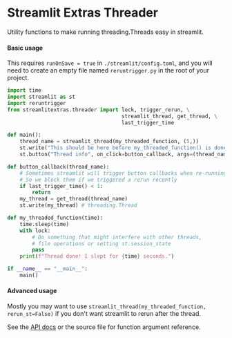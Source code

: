 # Streamlit Extras Threader

Utility functions to make running threading.Threads easy in streamlit.

#### Basic usage

This requires `runOnSave = true` in `./streamlit/config.toml`,
and you will need to create an empty file named `reruntrigger.py` in the root of your project.

```Python
import time
import streamlit as st
import reruntrigger
from streamlitextras.threader import lock, trigger_rerun, \
                                     streamlit_thread, get_thread, \
                                     last_trigger_time

def main():
    thread_name = streamlit_thread(my_threaded_function, (5,))
    st.write("This should be here before my_threaded_function() is done!")
    st.button("Thread info", on_click=button_callback, args=(thread_name,))

def button_callback(thread_name):
    # Sometimes streamlit will trigger button callbacks when re-running,
    # So we block them if we triggered a rerun recently
    if last_trigger_time() < 1:
        return
    my_thread = get_thread(thread_name)
    st.write(my_thread) # threading.Thread

def my_threaded_function(time):
    time.sleep(time)
    with lock:
        # Do something that might interfere with other threads,
        # file operations or setting st.session_state
        pass
    print(f"Thread done! I slept for {time} seconds.")

if __name__ == "__main__":
    main()
```

#### Advanced usage

Mostly you may want to use `streamlit_thread(my_threaded_function, rerun_st=False)` if you don't want streamlit to rerun after the thread.

See the [API docs](https://streamlitextras.readthedocs.io/en/latest/api/streamlitextras.html) or the source file for function argument reference.
